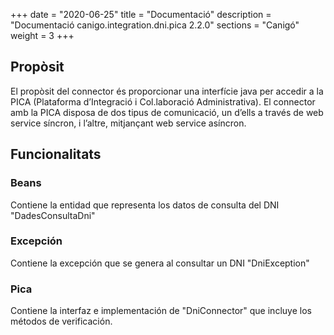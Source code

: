+++
date        = "2020-06-25"
title       = "Documentació"
description = "Documentació canigo.integration.dni.pica 2.2.0"
sections    = "Canigó"
weight      = 3
+++

## Propòsit

El propòsit del connector és proporcionar una interfície java per accedir a la PICA (Plataforma d’Integració i Col.laboració Administrativa). El connector amb la PICA disposa de dos tipus de comunicació, un d’ells a través de web service síncron, i l’altre, mitjançant web service asíncron.

## Funcionalitats

### Beans

Contiene la entidad que representa los datos de consulta del DNI "DadesConsultaDni"

### Excepción

Contiene la excepción que se genera al consultar un DNI "DniException"

### Pica

Contiene la interfaz e implementación de "DniConnector" que incluye los métodos de verificación.
